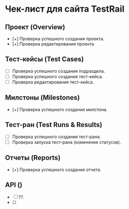 # Чек-лист для сайта TestRail

## Проект (Overview)
- [+] Проверка успешного создания проекта.
- [+] Проверка редактирования проекта 

## Тест-кейсы (Test Cases)
- [ ] Проверка успешного создания подраздела.
- [ ] Проверка успешного создания тест-кейса.
- [ ] Проверка редактирования тест-кейса.

## Милстоны (Milestones)
- [+] Проверка успешного создания милстона.

## Тест-ран (Test Runs & Results)
- [ ] Проверка успешного создания тест-рана.
- [ ] Проверка запуска тест-рана (изменение статусов).

## Отчеты (Reports)
- [+] Проверка успешного создания отчета.

## API ()
- [ ] ??.
- [ ]  